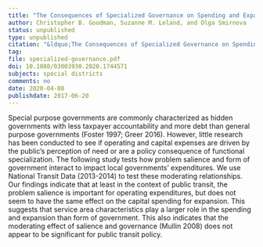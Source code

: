 ```yaml
---
title: "The Consequences of Specialized Governance on Spending and Expansion of Public Transit"
author: Christopher B. Goodman, Suzanne M. Leland, and Olga Smirnova
status: unpublished
type: unpublished
citation: "&ldquo;The Consequences of Specialized Governance on Spending and Expansion of Public Transit.&rdquo; <em>Local Government Studies</em>"
tag:
file: specialized-governance.pdf
doi: 10.1080/03003930.2020.1744571
subjects: special districts
comments: no
date: 2020-04-08
publishdate: 2017-06-20
---
```


Special purpose governments are commonly characterized as hidden governments with less taxpayer accountability and more debt than general purpose governments (Foster 1997; Greer 2016).  However, little research has been conducted to see if operating and capital expenses are driven by the public’s perception of need or are a policy consequence of functional specialization. The following study tests how problem salience and form of government interact to impact local governments’ expenditures.  We use National Transit Data (2013-2014) to test these moderating relationships.  Our findings indicate that at least in the context of public transit, the problem salience is important for operating expenditures, but does not seem to have the same effect on the capital spending for expansion.  This suggests that service area characteristics play a larger role in the spending and expansion than form of government. This also indicates that the moderating effect of salience and governance (Mullin 2008) does not appear to be significant for public transit policy.

